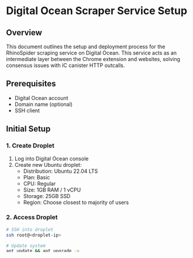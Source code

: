 # Digital Ocean Scraper Service Setup

## Overview
This document outlines the setup and deployment process for the RhinoSpider scraping service on Digital Ocean. This service acts as an intermediate layer between the Chrome extension and websites, solving consensus issues with IC canister HTTP outcalls.

## Prerequisites
- Digital Ocean account
- Domain name (optional)
- SSH client

## Initial Setup

### 1. Create Droplet
1. Log into Digital Ocean console
2. Create new Ubuntu droplet:
   - Distribution: Ubuntu 22.04 LTS
   - Plan: Basic
   - CPU: Regular
   - Size: 1GB RAM / 1 vCPU
   - Storage: 25GB SSD
   - Region: Choose closest to majority of users

### 2. Access Droplet
```bash
# SSH into droplet
ssh root@<droplet-ip>

# Update system
apt update && apt upgrade -y
```

### 3. Install Dependencies
```bash
# Install Docker
apt install -y apt-transport-https ca-certificates curl software-properties-common
curl -fsSL https://download.docker.com/linux/ubuntu/gpg | gpg --dearmor -o /usr/share/keyrings/docker-archive-keyring.gpg
echo "deb [arch=$(dpkg --print-architecture) signed-by=/usr/share/keyrings/docker-archive-keyring.gpg] https://download.docker.com/linux/ubuntu $(lsb_release -cs) stable" | tee /etc/apt/sources.list.d/docker.list > /dev/null
apt update
apt install -y docker-ce docker-ce-cli containerd.io docker-compose-plugin
```

### 4. Setup Application
```bash
# Create application directory
mkdir -p /opt/rhinospider-scraper
cd /opt/rhinospider-scraper

# Copy service files
# (Files are in the repository under services/scraper/)
```

## Service Configuration

### 1. Environment Variables
```bash
# Create .env file
cat > .env << EOL
NODE_ENV=production
PORT=3000
ALLOWED_ORIGINS=chrome-extension://<extension-id>
IC_HOST=https://ic0.app
EOL
```

### 2. Docker Configuration
```yaml
# docker-compose.yml configuration
version: '3'
services:
  scraper:
    build: .
    ports:
      - "3000:3000"
    environment:
      - NODE_ENV=production
    depends_on:
      - redis
    restart: unless-stopped

  redis:
    image: redis:alpine
    volumes:
      - redis_data:/data
    restart: unless-stopped

volumes:
  redis_data:
```

## Deployment

### 1. Build and Start Services
```bash
# Start services
docker compose up -d

# Check logs
docker compose logs -f

# Test service
curl http://localhost:3000/health
```

### 2. Monitor Resources
```bash
# Check container status
docker compose ps

# Monitor resource usage
docker stats

# Check logs
docker compose logs -f scraper
```

## Security

### 1. Firewall Setup
```bash
# Allow only necessary ports
ufw allow OpenSSH
ufw allow 3000/tcp
ufw enable
```

### 2. SSL Setup (Optional)
If using a domain:
```bash
# Install Certbot
apt install -y certbot python3-certbot-nginx

# Get certificate
certbot --nginx -d scraper.yourdomain.com
```

## Maintenance

### 1. Updates
```bash
# Update system
apt update && apt upgrade -y

# Update Docker images
docker compose pull
docker compose up -d

# Check logs after update
docker compose logs -f
```

### 2. Backup
```bash
# Backup Redis data
docker compose exec redis redis-cli save

# Copy backup file
cp /opt/rhinospider-scraper/redis_data/dump.rdb /backup/
```

### 3. Monitoring
- Set up monitoring for:
  - CPU usage
  - Memory usage
  - Disk space
  - Request latency
  - Error rates

## Troubleshooting

### 1. Common Issues
- Service not starting
- High memory usage
- Slow response times
- Connection errors

### 2. Debug Commands
```bash
# Check service logs
docker compose logs scraper

# Check Redis logs
docker compose logs redis

# Monitor real-time metrics
docker stats

# Check system resources
htop
```

## Scaling

### 1. Vertical Scaling
- Upgrade droplet size
- Increase RAM/CPU

### 2. Horizontal Scaling
- Add more droplets
- Set up load balancer
- Configure Redis cluster

## Contact
For issues or questions:
- GitHub Issues
- Development Team
- System Administrators
